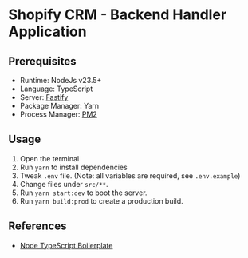 # Shopify CRM - Backend Handler Application

## Prerequisites
- Runtime: NodeJs v23.5+
- Language: TypeScript
- Server: [Fastify](https://fastify.dev/)
- Package Manager: Yarn
- Process Manager: [PM2](https://pm2.keymetrics.io/docs/usage/application-declaration/)

## Usage
1. Open the terminal
2. Run `yarn` to install dependencies
3. Tweak `.env` file. (Note: all variables are required, see `.env.example`)
4. Change files under `src/**`.
5. Run `yarn start:dev` to boot the server.
6. Run `yarn build:prod` to create a production build.

## References
- [Node TypeScript Boilerplate](https://github.com/jiifw/node-ts-boilerplate)
